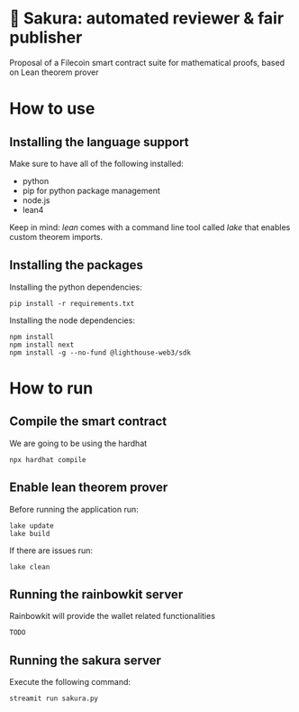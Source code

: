 # 🌺 Sakura: automated reviewer & fair publisher
Proposal of a Filecoin smart contract suite for mathematical proofs, based on Lean theorem prover

# How to use
## Installing the language support
Make sure to have all of the following installed:
- python
- pip for python package management
- node.js
- lean4 

Keep in mind: *lean* comes with a command line tool called *lake* that enables custom theorem imports.
## Installing the packages
Installing the python dependencies:
```shell
pip install -r requirements.txt
```

Installing the node dependencies:
```shell
npm install
npm install next
npm install -g --no-fund @lighthouse-web3/sdk
```
# How to run
## Compile the smart contract
We are going to be using the hardhat 
```shell
npx hardhat compile
```
## Enable lean theorem prover
Before running the application run:
```shell
lake update
lake build
```
If there are issues run:
```shell
lake clean
```
## Running the rainbowkit server
Rainbowkit will provide the wallet related functionalities
```shell
TODO
```
## Running the sakura server
Execute the following command:
```shell
streamit run sakura.py
```
